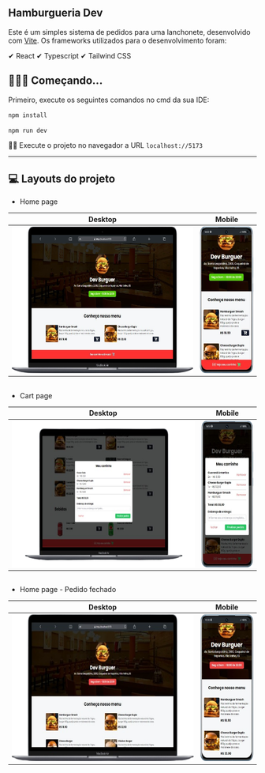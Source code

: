 ## Hamburgueria Dev

Este é um simples sistema de pedidos para uma lanchonete, desenvolvido com [Vite](). Os frameworks utilizados para o desenvolvimento foram:

✔ React
✔ Typescript
✔ Tailwind CSS
&nbsp;

## 👨🏻‍💻 Começando...

Primeiro, execute os seguintes comandos no cmd da sua IDE:

```bash
npm install
```

```bash
npm run dev
```

👍🏻 Execute o projeto no navegador a URL `localhost://5173`

---
## 💻 Layouts do projeto

- Home page

| Desktop | Mobile | 
|--|--|
|<img height="297" src="./github/home-desktop.png" /> | <img height="297" src="./github/home-mobile.png" />|

##
- Cart page

| Desktop | Mobile | 
|--|--|
|<img height="297" src="./github/cart-desktop.png" /> | <img height="297" src="./github/cart-mobile.png" />|

##
- Home page - Pedido fechado

| Desktop | Mobile |
|--|--|
|<img height="297" src="./github/home-desktop-not-time.png" /> | <img height="297" src="./github/home-mobile-not-time.png" />|